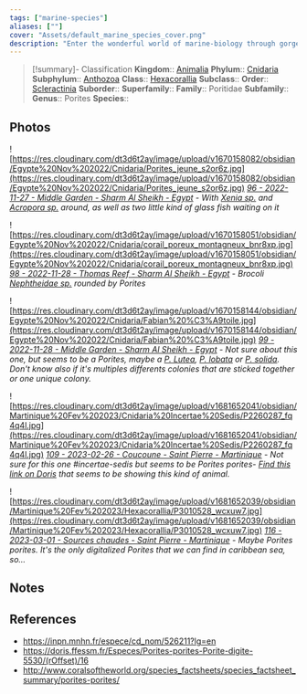```yaml
---
tags: ["marine-species"]
aliases: [""]
cover: "Assets/default_marine_species_cover.png"
description: "Enter the wonderful world of marine-biology through gorgeous underwater pictures of marine animals."
---
```

> [!summary]- Classification
**Kingdom**:: [Animalia](Animalia.md)
**Phylum**:: [Cnidaria](Cnidaria.md)
**Subphylum**:: [Anthozoa](Anthozoa.md)
**Class**:: [Hexacorallia](Hexacorallia.md)
**Subclass**:: 
**Order**:: [Scleractinia](Scleractinia.md)
**Suborder**::
**Superfamily**::
**Family**:: Poritidae
**Subfamily**::
**Genus**:: Porites
**Species**::

## Photos
![https://res.cloudinary.com/dt3d6t2ay/image/upload/v1670158082/obsidian/Egypte%20Nov%202022/Cnidaria/Porites_jeune_s2or6z.jpg](https://res.cloudinary.com/dt3d6t2ay/image/upload/v1670158082/obsidian/Egypte%20Nov%202022/Cnidaria/Porites_jeune_s2or6z.jpg)
*[96 - 2022-11-27 - Middle Garden - Sharm Al Sheikh - Egypt](96%20-%202022-11-27%20-%20Middle%20Garden%20-%20Sharm%20Al%20Sheikh%20-%20Egypt.md) - With [Xenia sp.](Xenia%20sp..md) and [Acropora sp.](Acropora%20sp..md) around, as well as two little kind of glass fish waiting on it*

![https://res.cloudinary.com/dt3d6t2ay/image/upload/v1670158051/obsidian/Egypte%20Nov%202022/Cnidaria/corail_poreux_montagneux_bnr8xp.jpg](https://res.cloudinary.com/dt3d6t2ay/image/upload/v1670158051/obsidian/Egypte%20Nov%202022/Cnidaria/corail_poreux_montagneux_bnr8xp.jpg)
*[98 - 2022-11-28 - Thomas Reef - Sharm Al Sheikh - Egypt](98%20-%202022-11-28%20-%20Thomas%20Reef%20-%20Sharm%20Al%20Sheikh%20-%20Egypt.md) - Brocoli [Nephtheidae sp.](Nephtheidae%20sp..md) rounded by Porites*

![https://res.cloudinary.com/dt3d6t2ay/image/upload/v1670158144/obsidian/Egypte%20Nov%202022/Cnidaria/Fabian%20%C3%A9toile.jpg](https://res.cloudinary.com/dt3d6t2ay/image/upload/v1670158144/obsidian/Egypte%20Nov%202022/Cnidaria/Fabian%20%C3%A9toile.jpg)
*[99 - 2022-11-28 - Middle Garden - Sharm Al Sheikh - Egypt](99%20-%202022-11-28%20-%20Middle%20Garden%20-%20Sharm%20Al%20Sheikh%20-%20Egypt.md) - Not sure about this one, but seems to be a Porites, maybe a [P. Lutea](https://en.wikipedia.org/wiki/Porites_lutea), [P. lobata](http://www.coralsoftheworld.org/species_factsheets/species_factsheet_summary/porites-lobata/) or [P. solida](http://www.coralsoftheworld.org/species_factsheets/species_factsheet_summary/porites-solida/). Don't know also if it's multiples differents colonies that are sticked together or one unique colony.*

![https://res.cloudinary.com/dt3d6t2ay/image/upload/v1681652041/obsidian/Martinique%20Fev%202023/Cnidaria%20Incertae%20Sedis/P2260287_fq4q4l.jpg](https://res.cloudinary.com/dt3d6t2ay/image/upload/v1681652041/obsidian/Martinique%20Fev%202023/Cnidaria%20Incertae%20Sedis/P2260287_fq4q4l.jpg)
*[109 - 2023-02-26 - Coucoune - Saint Pierre - Martinique](109%20-%202023-02-26%20-%20Coucoune%20-%20Saint%20Pierre%20-%20Martinique.md) - Not sure for this one #incertae-sedis but seems to be Porites porites- [Find this link on Doris](https://doris.ffessm.fr/Especes/Porites-porites-Porite-digite-5530/(rOffset)/16) that seems to be showing this kind of animal.*

![https://res.cloudinary.com/dt3d6t2ay/image/upload/v1681652039/obsidian/Martinique%20Fev%202023/Hexacorallia/P3010528_wcxuw7.jpg](https://res.cloudinary.com/dt3d6t2ay/image/upload/v1681652039/obsidian/Martinique%20Fev%202023/Hexacorallia/P3010528_wcxuw7.jpg)
*[116 - 2023-03-01 - Sources chaudes - Saint Pierre - Martinique](116%20-%202023-03-01%20-%20Sources%20chaudes%20-%20Saint%20Pierre%20-%20Martinique.md) - Maybe Porites porites. It's the only digitalized Porites that we can find in caribbean sea, so...*

## Notes

## References
- https://inpn.mnhn.fr/espece/cd_nom/526211?lg=en
- https://doris.ffessm.fr/Especes/Porites-porites-Porite-digite-5530/(rOffset)/16
- http://www.coralsoftheworld.org/species_factsheets/species_factsheet_summary/porites-porites/